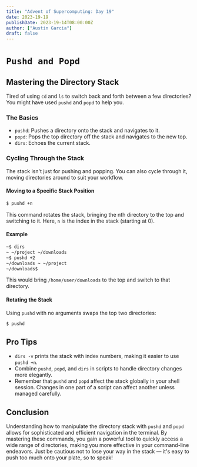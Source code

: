 ```yaml
---
title: "Advent of Supercomputing: Day 19"
date: 2023-19-19
publishDate: 2023-19-14T08:00:00Z
author: ["Austin Garcia"]
draft: false
---
```


# `Pushd and Popd`

## Mastering the Directory Stack
Tired of using `cd` and `ls` to switch back and forth between a few directories? You might have used `pushd` and `popd` to help you.

### The Basics
- `pushd`: Pushes a directory onto the stack and navigates to it.
- `popd`: Pops the top directory off the stack and navigates to the new top.
- `dirs`: Echoes the current stack.

### Cycling Through the Stack
The stack isn't just for pushing and popping. You can also cycle through it, moving directories around to suit your workflow.

#### Moving to a Specific Stack Position
```bash
$ pushd +n
```
This command rotates the stack, bringing the nth directory to the top and switching to it. Here, `n` is the index in the stack (starting at 0).

#### Example
```bash
~$ dirs
~ ~/project ~/downloads
~$ pushd +2
~/downloads ~ ~/project
~/downloads$
```
This would bring `/home/user/downloads` to the top and switch to that directory.

#### Rotating the Stack
Using `pushd` with no arguments swaps the top two directories:

```bash
$ pushd
```

## Pro Tips
- `dirs -v` prints the stack with index numbers, making it easier to use `pushd +n`.
- Combine `pushd`, `popd`, and `dirs` in scripts to handle directory changes more elegantly.
- Remember that `pushd` and `popd` affect the stack globally in your shell session. Changes in one part of a script can affect another unless managed carefully.

## Conclusion
Understanding how to manipulate the directory stack with `pushd` and `popd` allows for sophisticated and efficient navigation in the terminal. By mastering these commands, you gain a powerful tool to quickly access a wide range of directories, making you more effective in your command-line endeavors. Just be cautious not to lose your way in the stack — it's easy to push too much onto your plate, so to speak!

